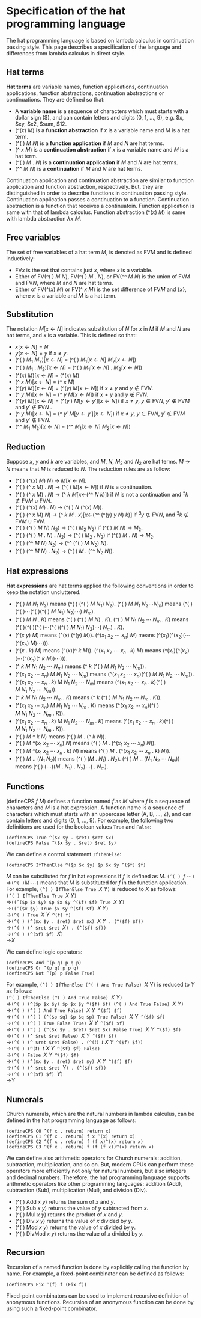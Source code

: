 # Specification of the hat programming language

The hat programming language is based on lambda calculus in continuation passing style.
This page describes a specification of the language and differences from lambda calculus in direct style.

## Hat terms

**Hat terms** are variable names, function applications, continuation applications, function abstractions, continuation abstractions or continuations.
They are defined so that:
- A **variable name** is a sequence of characters which must starts with a dollar sign (\$), and can contain letters and digits (0, 1, ..., 9), e.g. $x, $xy, $x2, \$sum, \$12.
- (^($x$) $M$) is a **function abstraction** if $x$ is a variable name and $M$ is a hat term.
- (^( ) $M$ $N$) is a **function application** if $M$ and $N$ are hat terms.
- (^ $x\ M$) is a **continuation abstraction** if $x$ is a variable name and $M$ is a hat term.
- (^( ) $M$ . $N$) is a **continuation application** if $M$ and $N$ are hat terms.
- (^^ $M$ $N$) is a **continuation** if $M$ and $N$ are hat terms.

Continuation application and continuation abstraction are similar to function application and function abstraction, respectively.
But, they are distinguished in order to describe functions in continuation passing style.
Continuation application passes a continuation to a function.
Continuation abstraction is a function that receives a continuatoin.
Function application is same with that of lambda calculus.
Function abstraction (^($x$) $M$) is same with lambda abstraction $\lambda x. M$.

## Free variables

The set of free variables of a hat term $M$, is denoted as $\text{FV}M$ and is defined inductively:
- $\text{FV}x$ is the set that contains just $x$, where $x$ is a variable.
- Either of $\text{FV}$(^( ) $M$ $N$), $\text{FV}$(^( ) $M$ . $N$), or $\text{FV}$(^^ $M$ $N$) is the union of $\text{FV}M$ and $\text{FV}N$, where $M$ and $N$ are hat terms.
- Either of $\text{FV}$(^($x$) $M$) or $\text{FV}$(^ $x\ M$) is the set difference of $\text{FV}M$ and $\{x\}$, where $x$ is a variable and $M$ is a hat term.

## Substitution

The notation $M[x\leftarrow N]$ indicates substitution of $N$ for $x$ in $M$ if $M$ and $N$ are hat terms, and $x$ is a variable.
This is defined so that:
- $x[x\leftarrow N] = N$
- $y[x\leftarrow N] = y$ if $x\neq y$.
- (^( ) $M_1\ M_2$)[$x\leftarrow N$] = (^( ) $M_1[x\leftarrow N]\ M_2[x\leftarrow N]$)
- (^( ) $M_1\ .\ M_2$)[$x\leftarrow N$] = (^( ) $M_1[x\leftarrow N]\ .\ M_2[x\leftarrow N]$)
- (^($x$) $M$)[$x\leftarrow N$] = (^($x$) $M$)
- (^ $x\ M$)[$x\leftarrow N$] = (^ $x\ M$)
- (^($y$) $M$)[$x\leftarrow N$] = (^($y$) $M$[$x\leftarrow N$]) if $x\neq y$ and $y\notin\text{FV}N$.
- (^ $y\ M$)[$x\leftarrow N$] = (^ $y\ M$[$x\leftarrow N$]) if $x\neq y$ and $y\notin\text{FV}N$.
- (^($y$) $M$)[$x\leftarrow N$] = (^($y'$) $M[y\leftarrow y'][x\leftarrow N]$) if $x\neq y$, $y\in\text{FV}N$, $y'\notin\text{FV}M$ and $y'\notin\text{FV}N$ .
- (^ $y\ M$)[$x\leftarrow N$] = (^ $y'\ M[y\leftarrow y'][x\leftarrow N]$) if $x\neq y$, $y\in\text{FV}N$, $y'\notin\text{FV}M$ and $y'\notin\text{FV}N$.
- (^^ $M_1$ $M_2$)[$x\leftarrow N$] = (^^ $M_1[x\leftarrow N]$ $M_2[x\leftarrow N]$)

## Reduction

Suppose $x$, $y$ and $k$ are variables, and $M$, $N$, $M_2$ and $N_2$ are hat terms.
$M$ &rarr; $N$ means that $M$ is reduced to $N$.
The reduction rules are as follow:
- (^( ) (^($x$) $M$) $N$) &rarr; $M$[$x\leftarrow N$].
- (^( ) (^ $x$ $M$) . $N$) &rarr; (^( ) $M[x\leftarrow N]$) if $N$ is a continuation.
- (^( ) (^ $x$ $M$) . $N$) &rarr; (^ $k$ $M$[$x\leftarrow$(^^ $N$ $k$)]) if $N$ is not a continuation and $^\exists k\notin\text{FV}M\cup\text{FV}N$.
- (^( ) (^($x$) $M$) . $N$) &rarr; (^( ) $N$ (^($x$) $M$)).
- (^( ) (^ $x$ $M$) $N$) &rarr; (^ $k$ $M$ . $x$)[$x\leftarrow$(^^ (^($y$) $y$ $N$) $k$)] if $^\exists y\notin\text{FV}N$, and $^\exists k\notin\text{FV}M\cup\text{FV}N$.
- (^( ) (^( ) $M$ $N$) $N_2$) &rarr; (^( ) $M_2$ $N_2$) if (^( ) $M$ $N$) &rarr; $M_2$.
- (^( ) (^( ) $M$ . $N$) . $N_2$) &rarr; (^( ) $M_2$ . $N_2$) if (^( ) $M$ . $N$) &rarr; $M_2$.
- (^( ) (^^ $M$ $N$) $N_2$) &rarr; (^^ (^( ) $M$ $N_2$) $N$).
- (^( ) (^^ $M$ $N$) . $N_2$) &rarr; (^( ) $M$ . (^^ $N_2$ $N$)).

## Hat expressions

**Hat expressions** are hat terms applied the following conventions in order to keep the notation uncluttered.
- (^( ) $M\ N_1\ N_2$) means (^( ) (^( ) $M\ N_1$) $N_2$).
(^( ) $M\ N_1\ N_2 \cdots N_m$) means (^( )(^( )$\cdots$(^( )(^( ) $M\ N_1$) $N_2$)$\cdots$) $N_m$).
- (^( ) $M\ N\ .\ K$) means (^( ) (^( ) $M\ N$) . $K$).
(^( ) $M\ N_1\ N_2\ \cdots\ N_m\ .\ K$) means (^( )(^( )(^( )$\cdots$(^( )(^( ) $M\ N_1$) $N_2$)$\cdots$) $N_m$) . $K$).
- (^($x\ y$) $M$) means (^($x$) (^($y$) $M$)).
(^($x_1\ x_2\ \cdots\ x_n$) $M$) means (^($x_1$)(^($x_2$)($\cdots$(^($x_n$) $M$)$\cdots$))).
- (^($x$ . $k$) $M$) means (^($x$)(^ $k$ $M$)).
(^($x_1\ x_2\ \cdots\ x_n\ .\ k$) $M$) means (^($x_1$)(^($x_2$)($\cdots$(^($x_n$)(^ $k\ M$))$\cdots$))).
- (^ $k\ M\ N_1\ N_2\ \cdots\ N_m$) means (^ $k$ (^( ) $M\ N_1\ N_2\ \cdots\ N_m$)).
- (^($x_1\ x_2\ \cdots\ x_n$) $M\ N_1\ N_2\ \cdots\ N_m$) means (^($x_1\ x_2\ \cdots\ x_n$)(^( ) $M\ N_1\ N_2\ \cdots\ N_m$)).
- (^($x_1\ x_2\ \cdots\ x_n\ .\ k$) $M\ N_1\ N_2\ \cdots\ N_m$) means (^($x_1\ x_2\ \cdots\ x_n\ .\ k$)(^( ) $M\ N_1\ N_2\ \cdots\ N_m$)).
- (^ $k\ M\ N_1\ N_2\ \cdots\ N_m\ .\ K$) means (^ $k$ (^( ) $M\ N_1\ N_2\ \cdots\ N_m\ .\ K$)).
- (^($x_1\ x_2\ \cdots\ x_n$) $M\ N_1\ N_2\ \cdots\ N_m\ .\ K$) means (^($x_1\ x_2\ \cdots\ x_n$)(^( ) $M\ N_1\ N_2\ \cdots\ N_m\ .\ K$)).
- (^($x_1\ x_2\ \cdots\ x_n\ .\ k$) $M\ N_1\ N_2\ \cdots\ N_m\ .\ K$) means (^($x_1\ x_2\ \cdots\ x_n\ .\ k$)(^( ) $M\ N_1\ N_2\ \cdots\ N_m\ .\ K$)).
- (^( ) $M$ ^ $k\ N$) means (^( ) $M$ . (^ $k\ N$)).
- (^( ) $M$ ^($x_1\ x_2\ \cdots\ x_n$) $N$) means (^( ) $M$ . (^($x_1\ x_2\ \cdots\ x_n$) $N$)).
- (^( ) $M$ ^($x_1\ x_2\ \cdots\ x_n\ .\ k$) $N$) means (^( ) $M$ . (^($x_1\ x_2\ \cdots\ x_n\ .\ k$) $N$)).
- (^( ) $M\ ..\ (N_1\ N_2)$) means (^( ) $(M\ .\ N_1)\ .\ N_2$).
(^( ) $M\ ..\ (N_1\ N_2\ \cdots\ N_m)$) means (^( ) $(\cdots((M\ .\ N_1)\ .\ N_2) \cdots)\ .\ N_m$).

## Functions

(defineCPS $f\ M$) defines a function named $f$ as $M$ where $f$ is a sequence of characters and $M$ is a hat expression.
A function name is a sequence of characters which must starts with an uppercase letter (A, B, ..., Z), and can contain letters and digits (0, 1, ..., 9).
For example, the following two definitions are used for the boolean values `True` and `False`:
```
(defineCPS True ^($x $y . $ret) $ret $x)
(defineCPS False ^($x $y . $ret) $ret $y)
```
We can define a control statement `IfThenElse`:
```
(defineCPS IfThenElse ^($p $x $y) $p $x $y ^($f) $f)
```
$M$ can be substituted for $f$ in hat expressions if $f$ is defined as $M$.
`(^( ) `$f\ \cdots$`) `&rArr;` (^( ) `$M\ \cdots$`)` means that $M$ is substituted for $f$ in the function application.
For example, `(^( ) IfThenElse True `$X\ Y$`)` is reduced to $X$ as follows:  
`(^( ) IfThenElse True `$X\ Y$`)`  
&rArr;`((^($p $x $y) $p $x $y ^($f) $f) True `$X\ Y$`)`  
&rarr;`((^($x $y) True $x $y ^($f) $f) `$X\ Y$`)`  
&rarr;`(^( ) True `$X\ Y$` ^(f) f)`  
&rArr;`(^( ) (^($x $y . $ret) $ret $x) `$X\ Y$` . (^($f) $f))`  
&rarr;`(^( ) (^ $ret $ret `$X$`) . (^($f) $f))`  
&rarr;`(^( ) (^($f) $f) `$X$`)`  
&rarr;$X$

We can define logic operators:
```
(defineCPS And ^(p q) p q p)  
(defineCPS Or ^(p q) p p q)  
(defineCPS Not ^(p) p False True)
```
For example, `(^( ) IfThenElse (^( ) And True False) `$X\ Y$`)` is reduced to $Y$ as follows:  
`(^( ) IfThenElse (^( ) And True False) `$X\ Y$`)`  
&rArr;`(^( ) (^($p $x $y) $p $x $y ^($f) $f) (^( ) And True False) `$X\ Y$`)`  
&rarr;`(^( ) (^( ) And True False) `$X\ Y$` ^($f) $f)`  
&rArr;`(^( ) (^( ) (^($p $q) $p $q $p) True False) `$X\ Y$` ^($f) $f)`  
&rarr;`(^( ) (^( ) True False True) `$X\ Y$` ^($f) $f)`  
&rArr;`(^( ) (^( ) (^($x $y . $ret) $ret $x) False True) `$X\ Y$` ^($f) $f)`  
&rarr;`(^( ) (^ $ret $ret False) `$X\ Y$` ^($f) $f)`  
&rarr;`(^( ) (^ $ret $ret False) . (^(`$t$`) `$t\ X\ Y$` ^($f) $f))`  
&rarr;`(^( ) (^(`$t$`) `$t\ X\ Y$` ^($f) $f) False)`  
&rarr;`(^( ) False `$X\ Y$` ^($f) $f)`  
&rArr;`(^( ) (^($x $y . $ret) $ret $y) `$X\ Y$` ^($f) $f)`  
&rarr;`(^( ) (^ $ret $ret `$Y$`) . (^($f) $f))`  
&rarr;`(^( ) (^($f) $f) `$Y$`)`  
&rarr;$Y$  

## Numerals

Church numerals, which are the natural numbers in lambda calculus, can be defined in the hat programming language as follows:
```
(defineCPS C0 ^(f x . return) return x)
(defineCPS C1 ^(f x . return) f x ^(x) return x)
(defineCPS C2 ^(f x . return) f (f x)^(x) return x)
(defineCPS C3 ^(f x . return) f (f (f x))^(x) return x)
```
We can define also arithmetic operators for Church numerals: addition, subtraction, multiplication, and so on.
But, modern CPUs can perform these operators more efficiently not only for natural numbers, but also integers and decimal numbers.
Therefore, the hat programming language supports arithmetic operators like other programming languages: addition (Add), subtraction (Sub), multiplication (Mul), and division (Div).
- (^( ) Add $x\ y$) returns the sum of $x$ and $y$.
- (^( ) Sub $x\ y$) returns the value of $y$ subtracted from $x$.
- (^( ) Mul $x\ y$) returns the product of $x$ and $y$.
- (^( ) Div $x\ y$) returns the value of $x$ divided by $y$.
- (^( ) Mod $x\ y$) returns the value of $x$ divided by $y$.
- (^( ) DivMod $x\ y$) returns the value of $x$ divided by $y$.

## Recursion

Recursion of a named function is done by explicitly calling the function by name.
For example, a fixed-point combinator can be defined as follows:
```
(defineCPS Fix ^(f) f (Fix f))
```
Fixed-point combinators can be used to implement recursive definition of anonymous functions.
Recursion of an anonymous function can be done by using such a fixed-point combinator.



<!--
&larr;
&rarr;
$\downarrow$
$\leftarrow$
-->
